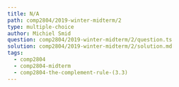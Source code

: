 ```yaml
---
title: N/A
path: comp2804/2019-winter-midterm/2
type: multiple-choice
author: Michiel Smid
question: comp2804/2019-winter-midterm/2/question.ts
solution: comp2804/2019-winter-midterm/2/solution.md
tags:
  - comp2804
  - comp2804-midterm
  - comp2804-the-complement-rule-(3.3)
---
```

